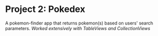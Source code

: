# Project 2: Pokedex
A pokemon-finder app that returns pokemon(s) based on users' search parameters.
*Worked extensively with TableViews and CollectionViews*


